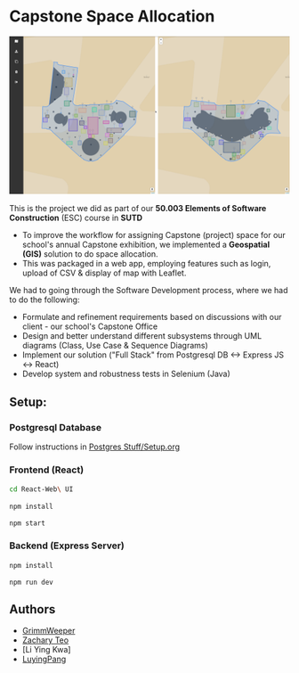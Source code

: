 # Capstone Space Allocation 

![Alt text](/screenshots/allocated.png?raw=true "Allocated Map")

This is the project we did as part of our **50.003 Elements of Software Construction** (ESC) course in **SUTD**
* To improve the workflow for assigning Capstone (project) space for our school's annual Capstone exhibition, we implemented a **Geospatial (GIS)** solution to do space allocation. 
* This was packaged in a web app, employing features such as login, upload of CSV & display of map with Leaflet. 

We had to going through the Software Development process, where we had to do the following:
* Formulate and refinement requirements based on discussions with our client - our school's Capstone Office
* Design and better understand different subsystems through UML diagrams (Class, Use Case & Sequence Diagrams) 
* Implement our solution ("Full Stack" from Postgresql DB <-> Express JS <-> React) 
* Develop system and robustness tests in Selenium (Java)

## Setup:

### Postgresql Database

Follow instructions in [Postgres Stuff/Setup.org](https://github.com/GrimmWeeper/capstone-space-allocation/blob/master/Postgres%20stuff/Setup.org)

### Frontend (React)

```bash
cd React-Web\ UI
```
```
npm install
```
```
npm start
```

### Backend (Express Server)

```
npm install
```
```
npm run dev
```

## Authors

* [GrimmWeeper](https://github.com/GrimmWeeper)
* [Zachary Teo](https://github.com/zackteo)
* [Li Ying Kwa]
* [LuyingPang](http://github.com/LuyingPang)

